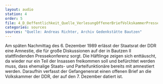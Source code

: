 ```yaml
---
layout: audio
station: 4
order: 5
file: 4_D_Oeffentlichkeit_Quelle_VerlesungOffenerBriefVolkskammerPressekonferenz7.12.89.m4a
categories: sources
sources: "Quelle: Andreas Richter, Archiv Gedenkstätte Bautzen"
---
```

Am sp&#228;ten Nachmittag des 6. Dezember 1989 erl&#228;sst der Staatsrat der DDR eine Amnestie, die f&#252;r gro&#223;e Diskussionen auf der in Bautzen II stattfindenden Pressekonferenz sorgt. Die H&#228;ftlinge zeigen sich entt&#228;uscht, da wieder nur ein Teil der Insassen freikommen soll und bef&#252;rchtet werden muss, dass ehemalige Staats- und Parteifunktion&#228;re bereits mit amnestiert werden. Daraufhin verfasst der Gefangenenrat einen offenen Brief an die Volkskammer der DDR, der auf den 7. Dezember datiert ist.